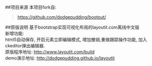 ##项目来源
本项目fork自:
>https://github.com/dodgepudding/bootout/

##原版说明
基于bootstrap实现可视化布局的layoutit.com离线中文版  
新增功能:  
html5自动保存, 开启元素立即编辑模式, 增加撤销,重做跟踪操作功能, 加入ckeditor弹出编辑器.  
原版程序地址: http://www.layoutit.com/build  
demo演示地址: http://dodgepudding.github.io/layoutit  

